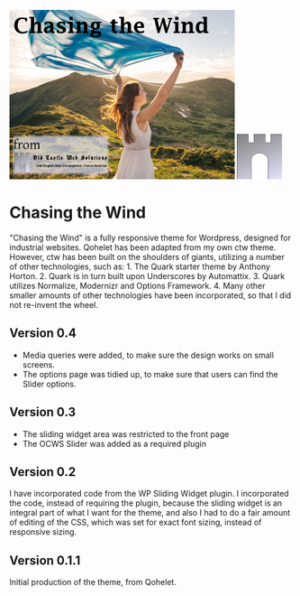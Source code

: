 ![ctw](./assets/ctw400.png) ![ctw](./assets/castlelogo80x80.png)

# Chasing the Wind
"Chasing the Wind" is a fully responsive theme for Wordpress, designed for industrial websites. Qohelet has been adapted from my own ctw theme. However, ctw has been built on the shoulders of giants, utilizing a number of other technologies, such as: 1. The Quark starter theme by Anthony Horton. 2. Quark is in turn built upon Underscores by Automattix. 3. Quark utilizes Normalize, Modernizr and Options Framework. 4. Many other smaller amounts of other technologies have been incorporated, so that I did not re-invent the wheel.

## Version 0.4
* Media queries were added, to make sure the design works on small screens.
* The options page was tidied up, to make sure that users can find the Slider options.

## Version 0.3
* The sliding widget area was restricted to the front page
* The OCWS Slider was added as a required plugin

## Version 0.2
I have incorporated code from the WP Sliding Widget plugin. I incorporated the code, instead of requiring the plugin, because the sliding widget is an integral part of what I want for the theme, and also I had to do a fair amount of editing of the CSS, which was set for exact font sizing, instead of responsive sizing.

## Version 0.1.1
Initial production of the theme, from Qohelet.





